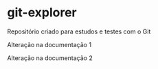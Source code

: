 # git-explorer
Repositório criado para estudos e testes com o Git

Alteração na documentação 1

Alteração na documentação 2





